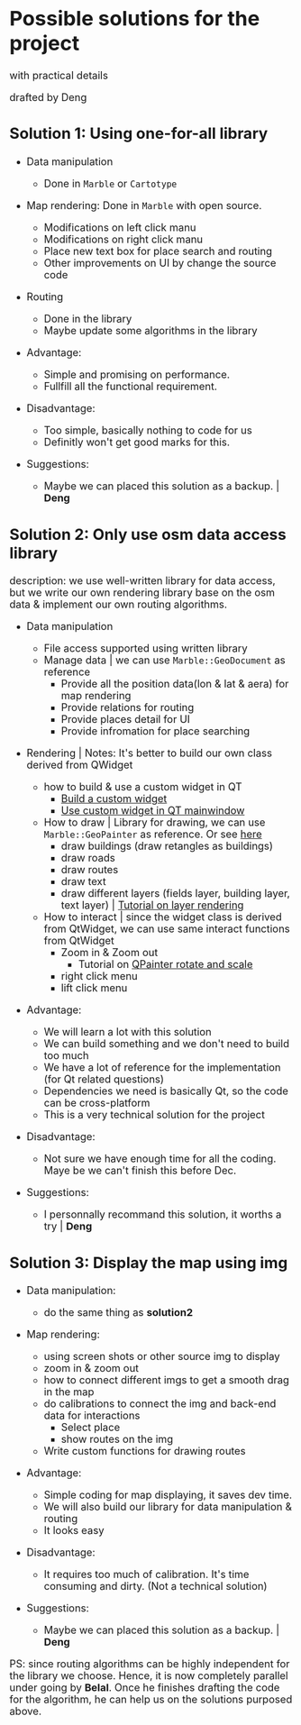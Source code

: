 <font size = 4>

# Possible solutions for the project

with practical details

drafted by Deng

## Solution 1: Using one-for-all library

- Data manipulation
  - Done in `Marble` or `Cartotype`

- Map rendering: Done in `Marble` with open source.
  - Modifications on left click manu
  - Modifications on right click manu
  - Place new text box for place search and routing
  - Other improvements on UI by change the source code

- Routing
  - Done in the library
  - Maybe update some algorithms in the library

- Advantage:
  - Simple and promising on performance.
  - Fullfill all the functional requirement.

- Disadvantage:
  - Too simple, basically nothing to code for us
  - Definitly won't get good marks for this.

- Suggestions:
  - Maybe we can placed this solution as a backup. | **Deng**

## Solution 2: Only use osm data access library

description: we use well-written library for data access, but we write our own rendering library base on the osm data & implement our own routing algorithms.

- Data manipulation
  - File access supported using written library
  - Manage data | we can use `Marble::GeoDocument` as reference
    - Provide all the position data(lon & lat & aera) for map rendering
    - Provide relations for routing
    - Provide places detail for UI
    - Provide infromation for place searching

- Rendering | Notes: It's better to build our own class derived from QWidget
  - how to build & use a custom widget in QT
    - [Build a custom widget](https://doc.qt.io/qt-5/designer-creating-custom-widgets.html)
    - [Use custom widget in QT mainwindow](https://doc.qt.io/qt-5/designer-using-custom-widgets.html)
  - How to draw | Library for drawing, we can use `Marble::GeoPainter` as reference. Or see [here](https://doc.qt.io/qt-5/qpaintdevice.html)
    - draw buildings (draw retangles as buildings)
    - draw roads
    - draw routes
    - draw text
    - draw different layers (fields layer, building layer, text layer) | [Tutorial on layer rendering](https://www.qt.io/blog/2009/04/23/layered-rendering-part-2-it-helps-solve-many-problems)
  - How to interact | since the widget class is derived from QtWidget, we can use same interact functions from QtWidget
    - Zoom in & Zoom out
      - Tutorial on [QPainter rotate and scale](https://doc.qt.io/qt-5/qtwidgets-painting-transformations-example.html)
    - right click menu
    - lift click menu

- Advantage:
  - We will learn a lot with this solution
  - We can build something and we don't need to build too much
  - We have a lot of reference for the implementation (for Qt related questions)
  - Dependencies we need is basically Qt, so the code can be cross-platform
  - This is a very technical solution for the project

- Disadvantage:
  - Not sure we have enough time for all the coding. Maye be we can't finish this before Dec.

- Suggestions:
  - I personnally recommand this solution, it worths a try | **Deng**

## Solution 3: Display the map using img

- Data manipulation:
  - do the same thing as **solution2**

- Map rendering:
  - using screen shots or other source img to display
  - zoom in & zoom out
  - how to connect different imgs to get a smooth drag in the map
  - do calibrations to connect the img and back-end data for interactions
    - Select place
    - show routes on the img
  - Write custom functions for drawing routes

- Advantage:
  - Simple coding for map displaying, it saves dev time.
  - We will also build our library for data manipulation & routing
  - It looks easy

- Disadvantage:
  - It requires too much of calibration. It's time consuming and dirty. (Not a technical solution)

- Suggestions:
  - Maybe we can placed this solution as a backup. | **Deng**

PS: since routing algorithms can be highly independent for the library we choose. Hence, it is now completely parallel under going by **Belal**. Once he finishes drafting the code for the algorithm, he can help us on the solutions purposed above.
